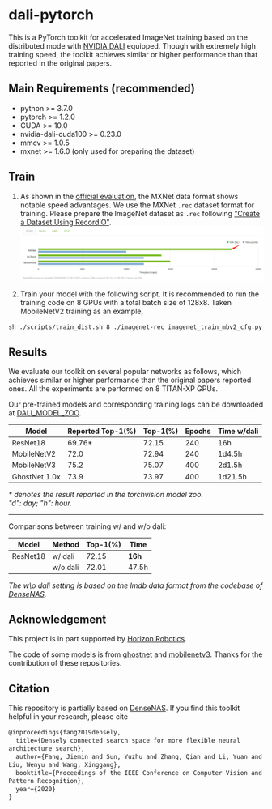 # dali-pytorch
This is a PyTorch toolkit for accelerated ImageNet training based on the distributed mode with [NVIDIA DALI](https://github.com/NVIDIA/DALI) equipped. Though with extremely high training speed, the toolkit achieves similar or higher performance than that reported in the original papers.

## Main Requirements (recommended)

* python >= 3.7.0
* pytorch >= 1.2.0
* CUDA >= 10.0
* nvidia-dali-cuda100 >= 0.23.0
* mmcv >= 1.0.5
* mxnet >= 1.6.0 (only used for preparing the dataset)

## Train
1. As shown in the [official evaluation](https://developer.nvidia.com/DALI), the MXNet data format shows notable speed advantages. We use the MXNet `.rec` dataset format for training. Please prepare the ImageNet dataset as `.rec` following ["Create a Dataset Using RecordIO"](https://mxnet.apache.org/api/faq/recordio).
![speed_comp](./imgs/dali-speed-comp.png)

2. Train your model with the following script. It is recommended to run the training code on 8 GPUs with a total batch size of 128x8. Taken MobileNetV2 training as an example,
```
sh ./scripts/train_dist.sh 8 ./imagenet-rec imagenet_train_mbv2_cfg.py
```


## Results
We evaluate our toolkit on several popular networks as follows, which achieves similar or higher performance than the original papers reported ones. All the experiments are performed on 8 TITAN-XP GPUs.

Our pre-trained models and corresponding training logs can be downloaded at [DALI_MODEL_ZOO](https://drive.google.com/drive/folders/1-KHHupxYmZClxlnmrZ5X5ndObFcp98Lv?usp=sharing).

| Model                | Reported Top-1(%) | Top-1(%) | Epochs | Time w/dali |
|----------------------|-------|---------|---------|---------| 
| ResNet18 | 69.76* | 72.15 | 240 | 16h |
| MobileNetV2 | 72.0 | 72.94 | 240 | 1d4.5h |
| MobileNetV3 | 75.2 | 75.07 | 400 | 2d1.5h |
| GhostNet 1.0x | 73.9 | 73.97 | 400 | 1d21.5h |

*\* denotes the result reported in the torchvision model zoo.*<br>
*"d": day; "h": hour.*

----------------------------------

Comparisons between training w/ and w/o dali:

| Model | Method | Top-1(%) | Time |
|----------------------|-------|---------|---------| 
| ResNet18 | w/ dali | 72.15 | **16h** |
|  | w/o dali | 72.01 | 47.5h |

*The w\o dali setting is based on the lmdb data format from the codebase of [DenseNAS](https://github.com/JaminFong/DenseNAS).*

## Acknowledgement
This project is in part supported by [Horizon Robotics](https://en.horizon.ai).

The code of some models is from [ghostnet](https://github.com/huawei-noah/ghostnet/blob/master/pytorch/ghostnet.py) and [mobilenetv3](https://github.com/d-li14/mobilenetv3.pytorch). Thanks for the contribution of these repositories.

## Citation
This repository is partially based on [DenseNAS](https://github.com/JaminFong/DenseNAS). If you find this toolkit helpful in your research, please cite
```
@inproceedings{fang2019densely,
  title={Densely connected search space for more flexible neural architecture search},
  author={Fang, Jiemin and Sun, Yuzhu and Zhang, Qian and Li, Yuan and Liu, Wenyu and Wang, Xinggang},
  booktitle={Proceedings of the IEEE Conference on Computer Vision and Pattern Recognition},
  year={2020}
}
```